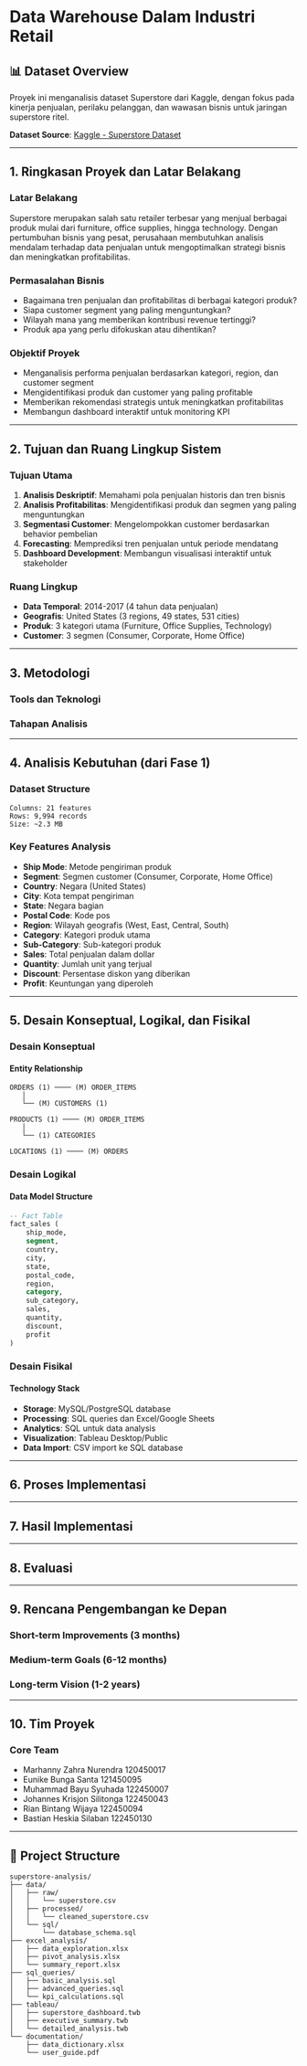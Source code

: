 # Data Warehouse Dalam Industri Retail

## 📊 Dataset Overview
Proyek ini menganalisis dataset Superstore dari Kaggle, dengan fokus pada kinerja penjualan, perilaku pelanggan, dan wawasan bisnis untuk jaringan superstore ritel.

**Dataset Source**: [Kaggle - Superstore Dataset](https://www.kaggle.com/datasets/roopacalistus/superstore)

---

## 1. Ringkasan Proyek dan Latar Belakang

### Latar Belakang
Superstore merupakan salah satu retailer terbesar yang menjual berbagai produk mulai dari furniture, office supplies, hingga technology. Dengan pertumbuhan bisnis yang pesat, perusahaan membutuhkan analisis mendalam terhadap data penjualan untuk mengoptimalkan strategi bisnis dan meningkatkan profitabilitas.

### Permasalahan Bisnis
- Bagaimana tren penjualan dan profitabilitas di berbagai kategori produk?
- Siapa customer segment yang paling menguntungkan?
- Wilayah mana yang memberikan kontribusi revenue tertinggi?
- Produk apa yang perlu difokuskan atau dihentikan?

### Objektif Proyek
- Menganalisis performa penjualan berdasarkan kategori, region, dan customer segment
- Mengidentifikasi produk dan customer yang paling profitable
- Memberikan rekomendasi strategis untuk meningkatkan profitabilitas
- Membangun dashboard interaktif untuk monitoring KPI

---

## 2. Tujuan dan Ruang Lingkup Sistem

### Tujuan Utama
1. **Analisis Deskriptif**: Memahami pola penjualan historis dan tren bisnis
2. **Analisis Profitabilitas**: Mengidentifikasi produk dan segmen yang paling menguntungkan
3. **Segmentasi Customer**: Mengelompokkan customer berdasarkan behavior pembelian
4. **Forecasting**: Memprediksi tren penjualan untuk periode mendatang
5. **Dashboard Development**: Membangun visualisasi interaktif untuk stakeholder

### Ruang Lingkup
- **Data Temporal**: 2014-2017 (4 tahun data penjualan)
- **Geografis**: United States (3 regions, 49 states, 531 cities)
- **Produk**: 3 kategori utama (Furniture, Office Supplies, Technology)
- **Customer**: 3 segmen (Consumer, Corporate, Home Office)

---

## 3. Metodologi

### Tools dan Teknologi

### Tahapan Analisis


---

## 4. Analisis Kebutuhan (dari Fase 1)

### Dataset Structure
```
Columns: 21 features
Rows: 9,994 records
Size: ~2.3 MB
```

### Key Features Analysis
- **Ship Mode**: Metode pengiriman produk
- **Segment**: Segmen customer (Consumer, Corporate, Home Office)
- **Country**: Negara (United States)
- **City**: Kota tempat pengiriman
- **State**: Negara bagian
- **Postal Code**: Kode pos
- **Region**: Wilayah geografis (West, East, Central, South)
- **Category**: Kategori produk utama
- **Sub-Category**: Sub-kategori produk
- **Sales**: Total penjualan dalam dollar
- **Quantity**: Jumlah unit yang terjual
- **Discount**: Persentase diskon yang diberikan
- **Profit**: Keuntungan yang diperoleh

---

## 5. Desain Konseptual, Logikal, dan Fisikal

### Desain Konseptual
#### Entity Relationship
```
ORDERS (1) ──── (M) ORDER_ITEMS
   │
   └── (M) CUSTOMERS (1)
   
PRODUCTS (1) ──── (M) ORDER_ITEMS
   │
   └── (1) CATEGORIES

LOCATIONS (1) ──── (M) ORDERS
```

### Desain Logikal
#### Data Model Structure
```sql
-- Fact Table
fact_sales (
    ship_mode,
    segment,
    country,
    city,
    state,
    postal_code,
    region,
    category,
    sub_category,
    sales,
    quantity,
    discount,
    profit
)
```

### Desain Fisikal
#### Technology Stack
- **Storage**: MySQL/PostgreSQL database
- **Processing**: SQL queries dan Excel/Google Sheets
- **Analytics**: SQL untuk data analysis
- **Visualization**: Tableau Desktop/Public
- **Data Import**: CSV import ke SQL database

---

## 6. Proses Implementasi


---

## 7. Hasil Implementasi



---

## 8. Evaluasi




---

## 9. Rencana Pengembangan ke Depan

### Short-term Improvements (3 months)


### Medium-term Goals (6-12 months)


### Long-term Vision (1-2 years)


---

## 10. Tim Proyek

### Core Team
- Marhanny Zahra Nurendra 	120450017
- Eunike Bunga Santa		121450095
- Muhammad Bayu Syuhada	122450007
- Johannes Krisjon Silitonga	122450043
- Rian Bintang Wijaya		122450094
- Bastian Heskia Silaban	122450130

---

## 📁 Project Structure
```
superstore-analysis/
├── data/
│   ├── raw/
│   │   └── superstore.csv
│   ├── processed/
│   │   └── cleaned_superstore.csv
│   └── sql/
│       └── database_schema.sql
├── excel_analysis/
│   ├── data_exploration.xlsx
│   ├── pivot_analysis.xlsx
│   └── summary_report.xlsx
├── sql_queries/
│   ├── basic_analysis.sql
│   ├── advanced_queries.sql
│   └── kpi_calculations.sql
├── tableau/
│   ├── superstore_dashboard.twb
│   ├── executive_summary.twb
│   └── detailed_analysis.twb
└── documentation/
    ├── data_dictionary.xlsx
    └── user_guide.pdf
```
